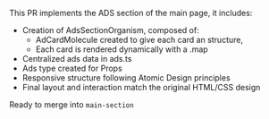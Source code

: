 This PR implements the ADS section of the main page, it includes:

- Creation of AdsSectionOrganism, composed of:
    - AdCardMolecule created to give each card an structure,
    - Each card is rendered dynamically with a .map
- Centralized ads data in ads.ts
- Ads type created for Props
- Responsive structure following Atomic Design principles
- Final layout and interaction match the original HTML/CSS design

Ready to merge into `main-section`
